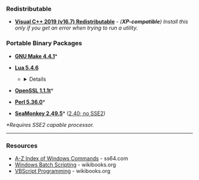 ### Redistributable
* [**Visual C++ 2019 (v16.7) Redistributable**](https://github.com/veganaize/WinBin/releases/download/perl5/VC_redist.x86_2019.v16.7.exe) - _(**XP-compatible**) Install this only if you get an error when trying to run a utility._

### Portable Binary Packages

- [**GNU Make 4.4.1**](https://github.com/veganaize/WinBin/releases/download/make4/gnumake-4.4.1-windows-x86.zip)*

- [**Lua 5.4.6**](https://github.com/veganaize/WinBin/releases/download/lua5/lua-5.4.6-win32.zip)
  * <details><summary>Details</summary>
  
        REM --- tdm-gcc 10.3.0 (32-bit) ---
        mingw32-make PLAT=mingw
    
        mkdir lua\doc lua\bin lua\include
        copy doc\*.* lua\doc\
        copy src\*.exe lua\bin\
        copy src\*.dll lua\bin\
        copy src\luaconf.h lua\include
        copy src\lua.h lua\include
        copy src\lualib.h lua\include
        copy src\lua.hpp lua\include
    </details>

- [**OpenSSL 1.1.1t**](https://github.com/veganaize/WinBin/releases/download/openssl1/openssl-1.1.1t-windows-x86.zip)*

- [**Perl 5.36.0**](https://github.com/veganaize/WinBin/releases/download/perl5/perl-5.36.0-windows-x86.zip)*

- [**SeaMonkey 2.49.5**](https://archive.seamonkey-project.org/releases/2.49.5/win32/en-US/seamonkey-2.49.5.zip)* ([2.40; no SSE2](https://archive.seamonkey-project.org/releases/2.40/win32/en-US/seamonkey-2.40.zip))

_*Requires SSE2 capable processor._


---

### Resources

* [A-Z Index of Windows Commands](https://ss64.com/nt/) - ss64.com
* [Windows Batch Scripting](https://en.wikibooks.org/wiki/Windows_Batch_Scripting) - wikibooks.org
* [VBScript Programming](https://en.wikibooks.org/wiki/VBScript_Programming) - wikibooks.org
